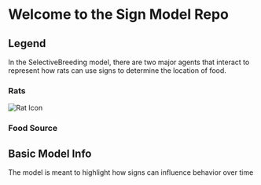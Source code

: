 # Welcome to the Sign Model Repo

## Legend

In the SelectiveBreeding model, there are two major agents that interact
to represent how rats can use signs to determine the location of food.

### Rats
![Rat Icon](http://ccl.northwestern.edu/netlogo/5.0/docs/images/defaultlinkshape.gif)

### Food Source

## Basic Model Info

The model is meant to highlight how signs can influence behavior over time
